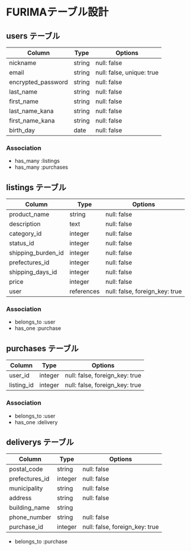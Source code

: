 # FURIMAテーブル設計

## users テーブル

| Column             | Type   | Options                   |
| ------------------ | ------ | ------------------------- |
| nickname           | string | null: false               |
| email              | string | null: false, unique: true |
| encrypted_password | string | null: false               |
| last_name          | string | null: false               |
| first_name         | string | null: false               |
| last_name_kana     | string | null: false               |
| first_name_kana    | string | null: false               |
| birth_day          | date   | null: false               |

### Association

- has_many :listings
- has_many :purchases


## listings テーブル

| Column             | Type       | Options                        |
| ------------------ | -----------| ------------------------------ |
| product_name       | string     | null: false                    |
| description        | text       | null: false                    |
| category_id        | integer    | null: false                    |
| status_id          | integer    | null: false                    |
| shipping_burden_id | integer    | null: false                    |
| prefectures_id     | integer    | null: false                    |
| shipping_days_id   | integer    | null: false                    |
| price              | integer    | null: false                    |
| user               | references | null: false, foreign_key: true |

### Association

- belongs_to :user
- has_one    :purchase


## purchases テーブル

| Column     | Type    | Options                        |
| ---------- | ------- | ------------------------------ |
| user_id    | integer | null: false, foreign_key: true |
| listing_id | integer | null: false, foreign_key: true |

### Association

- belongs_to :user
- has_one    :delivery


## deliverys テーブル

| Column         | Type    | Options                        |
| -------------- | ------- | ------------------------------ |
| postal_code    | string  | null: false                    |
| prefectures_id | integer | null: false                    |
| municipality   | string  | null: false                    |
| address        | string  | null: false                    |
| building_name  | string  |                                |
| phone_number   | string  | null: false                    |
| purchase_id    | integer | null: false, foreign_key: true |

- belongs_to :purchase